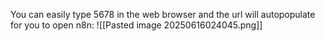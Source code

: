 You can easily type 5678 in the web browser and the url will autopopulate for you to open n8n:
![[Pasted image 20250616024045.png]]